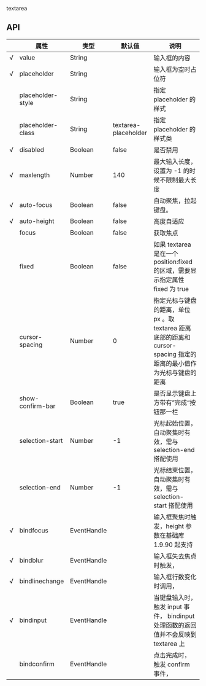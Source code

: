 textarea

## API

|     | 属性              | 类型        | 默认值               | 说明                                                                                                               |
| --- | ----------------- | ----------- | -------------------- | ------------------------------------------------------------------------------------------------------------------ |
| √   | value             | String      |                      | 输入框的内容                                                                                                       |
| √   | placeholder       | String      |                      | 输入框为空时占位符                                                                                                 |
|     | placeholder-style | String      |                      | 指定 placeholder 的样式                                                                                            |
|     | placeholder-class | String      | textarea-placeholder | 指定 placeholder 的样式类                                                                                          |
| √   | disabled          | Boolean     | false                | 是否禁用                                                                                                           |
| √   | maxlength         | Number      | 140                  | 最大输入长度，设置为 -1 的时候不限制最大长度                                                                       |
| √   | auto-focus        | Boolean     | false                | 自动聚焦，拉起键盘。                                                                                               |
| √   | auto-height        | Boolean     | false                | 高度自适应                                                                                               |
|     | focus             | Boolean     | false                | 获取焦点                                                                                                           |
|     | fixed             | Boolean     | false                | 如果 textarea 是在一个 position:fixed 的区域，需要显示指定属性 fixed 为 true                                       |
|     | cursor-spacing    | Number      | 0                    | 指定光标与键盘的距离，单位 px 。取 textarea 距离底部的距离和 cursor-spacing 指定的距离的最小值作为光标与键盘的距离 |
|     | show-confirm-bar  | Boolean     | true                 | 是否显示键盘上方带有”完成“按钮那一栏                                                                               |
|     | selection-start   | Number      | -1                   | 光标起始位置，自动聚集时有效，需与 selection-end 搭配使用                                                          |
|     | selection-end     | Number      | -1                   | 光标结束位置，自动聚集时有效，需与 selection-start 搭配使用                                                        |
| √   | bindfocus         | EventHandle |                      | 输入框聚焦时触发，height 参数在基础库 1.9.90 起支持                                                                |
| √   | bindblur          | EventHandle |                      | 输入框失去焦点时触发，                                                                                             |
| √   | bindlinechange    | EventHandle |                      | 输入框行数变化时调用，                                                                                             |
| √   | bindinput         | EventHandle |                      | 当键盘输入时，触发 input 事件， bindinput 处理函数的返回值并不会反映到 textarea 上                                 |
|     | bindconfirm       | EventHandle |                      | 点击完成时， 触发 confirm 事件，                                                                                   |
